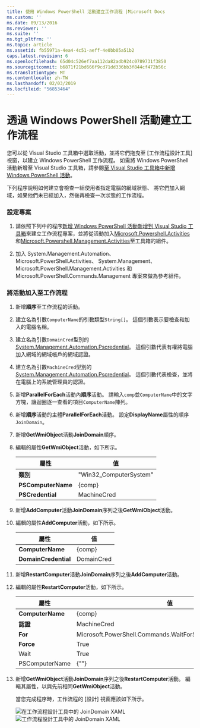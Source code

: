 ```yaml
---
title: 使用 Windows PowerShell 活動建立工作流程 |Microsoft Docs
ms.custom: ''
ms.date: 09/13/2016
ms.reviewer: ''
ms.suite: ''
ms.tgt_pltfrm: ''
ms.topic: article
ms.assetid: fb55971a-4ea4-4c51-aeff-4e0bb05a51b2
caps.latest.revision: 6
ms.openlocfilehash: 65d04c526ef7aa112da82adb924c0789731f3850
ms.sourcegitcommit: b6871f21bd666f9cd71dd336bb3f844cf472b56c
ms.translationtype: MT
ms.contentlocale: zh-TW
ms.lasthandoff: 02/03/2019
ms.locfileid: "56853464"
---
```

# <a name="creating-a-workflow-with-windows-powershell-activities"></a>透過 Windows PowerShell 活動建立工作流程

您可以從 Visual Studio 工具箱中選取活動，並將它們拖曳至 [工作流程設計工具] 視窗，以建立 Windows PowerShell 工作流程。 如需將 Windows PowerShell 活動新增至 Visual Studio 工具箱，請參閱[至 Visual Studio 工具箱中新增 Windows PowerShell 活動](./adding-windows-powershell-activities-to-the-visual-studio-toolbox.md)。

下列程序說明如何建立會檢查一組使用者指定電腦的網域狀態、 將它們加入網域，如果他們未已經加入，然後再檢查一次狀態的工作流程。

### <a name="setting-up-the-project"></a>設定專案

1. 請依照下列中的程序[新增 Windows PowerShell 活動新增到 Visual Studio 工具箱](./adding-windows-powershell-activities-to-the-visual-studio-toolbox.md)來建立工作流程專案，並將從活動加入[Microsoft.Powershell.Activities](/dotnet/api/Microsoft.PowerShell.Activities)和[Microsoft.Powershell.Management.Activities](/dotnet/api/Microsoft.PowerShell.Management.Activities)至工具箱的組件。

2. 加入 System.Management.Automation、 Microsoft.PowerShell.Activities、 System.Management、 Microsoft.PowerShell.Management.Activities 和 Microsoft.PowerShell.Commands.Management 專案來做為參考組件。

### <a name="adding-activities-to-the-workflow"></a>將活動加入至工作流程

1. 新增**順序**至工作流程的活動。

2. 建立名為引數`ComputerName`的引數類型`String[]`。 這個引數表示要檢查和加入的電腦名稱。

3. 建立名為引數`DomainCred`型別的[System.Management.Automation.Pscredential](/dotnet/api/System.Management.Automation.PSCredential)。 這個引數代表有權將電腦加入網域的網域帳戶的網域認證。

4. 建立名為引數`MachineCred`型別的[System.Management.Automation.Pscredential](/dotnet/api/System.Management.Automation.PSCredential)。 這個引數代表檢查，並將 在電腦上的系統管理員的認證。

5. 新增**ParallelForEach**活動內**順序**活動。 請輸入`comp`並`ComputerName`中的文字方塊，讓迴圈逐一查看的項目`ComputerName`陣列。

6. 新增**順序**活動的主體**ParallelForEach**活動。 設定**DisplayName**屬性的順序`JoinDomain`。

7. 新增**GetWmiObject**活動**JoinDomain**順序。

8. 編輯的屬性**GetWmiObject**活動，如下所示。

   |屬性|值|
   |--------------|-----------|
   |**類別**|"Win32_ComputerSystem"|
   |**PSComputerName**|{comp}|
   |**PSCredential**|MachineCred|

9. 新增**AddComputer**活動**JoinDomain**序列之後**GetWmiObject**活動。

10. 編輯的屬性**AddComputer**活動，如下所示。

    |屬性|值|
    |--------------|-----------|
    |**ComputerName**|{comp}|
    |**DomainCredential**|DomainCred|

11. 新增**RestartComputer**活動**JoinDomain**序列之後**AddComputer**活動。

12. 編輯的屬性**RestartComputer**活動，如下所示。

    |屬性|值|
    |--------------|-----------|
    |**ComputerName**|{comp}|
    |**認證**|MachineCred|
    |**For**|Microsoft.PowerShell.Commands.WaitForServiceTypes.PowerShell|
    |**Force**|True|
    |Wait|True|
    |PSComputerName|{""}|

13. 新增**GetWmiObject**活動**JoinDomain**序列之後**RestartComputer**活動。 編輯其屬性，以與先前相同**GetWmiObject**活動。

    當您完成程序時，工作流程的 [設計] 視窗應該如下所示。

    ![在工作流程設計工具中的 JoinDomain XAML](../media/joindomainworkflow.png)
    ![工作流程設計工具中的 JoinDomain XAML](../media/joindomainworkflow.png "JoinDomainWorkflow")